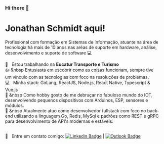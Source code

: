 ### Hi there 👋

# Jonathan Schmidt aqui!

Profissional com formação em Sistemas de Informação, atuante na área de tecnologia hà mais de 10 anos nas aréas de suporte em hardware, análise, desenvolvimento e suporte de software :computer:

:bus: &nbsp; Estou trabalhando na **Eucatur Transporte e Turismo** 
<br/> :+1: &nbsp Entusiasta em escobrir como as coisas funcionam, sempre tive um vínculo com as tecnologias com foco na resoluções de problemas.
<br/> :computer: &nbsp; Minha stack: GoLang, ReactJS, Node.js, React Native, Typescript & Vue.js
<br/> :purple_heart: &nbsp Como hobby gosto de me debruçar no fabuloso mundo do IOT, desenvolvendo pequenos dispositivos com Arduinos, ESP, sensores e módulos. <br/> :post_office: &nbsp Atualmente atuo como desenvolvedor fullstack com foco no back-end utilizando a linguagem Go, Redis, MySql e padrões como REST e gRPC para desenvolvimento de API's modernas e estáveis.

<br/> :email: &nbsp; Entre em contato comigo: [![Linkedin Badge](https://img.shields.io/badge/-ThiagoMarinho-blue?style=flat-square&logo=Linkedin&logoColor=white&link=https://www.linkedin.com/in/sSchmidtT/)](https://www.linkedin.com/in/sSchmidtT/) 
| 
[![Outlook Badge](https://img.shields.io/badge/-schmidt_tech@outlook.com-c14438?style=flat-square&logo=Outlook&logoColor=white&link=mailto:tschmidt_tech@outlook.com)](mailto:schmidt_tech@outlook.com)

<!--
**sSchmidtT/sSchmidtT** is a ✨ _special_ ✨ repository because its `README.md` (this file) appears on your GitHub profile.

Here are some ideas to get you started:

- 🔭 I’m currently working on ...
- 🌱 I’m currently learning ...
- 👯 I’m looking to collaborate on ...
- 🤔 I’m looking for help with ...
- 💬 Ask me about ...
- 📫 How to reach me: ...
- 😄 Pronouns: ...
- ⚡ Fun fact: ...
-->
